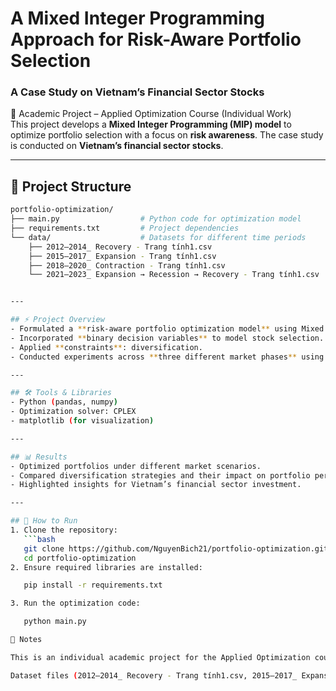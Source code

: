 # A Mixed Integer Programming Approach for Risk-Aware Portfolio Selection  
### A Case Study on Vietnam’s Financial Sector Stocks

📌 Academic Project – Applied Optimization Course (Individual Work)  
This project develops a **Mixed Integer Programming (MIP) model** to optimize portfolio selection with a focus on **risk awareness**. The case study is conducted on **Vietnam’s financial sector stocks**.  

---


## 📂 Project Structure

```bash
portfolio-optimization/
├── main.py                  # Python code for optimization model
├── requirements.txt         # Project dependencies
└── data/                    # Datasets for different time periods
    ├── 2012–2014_ Recovery - Trang tính1.csv
    ├── 2015–2017_ Expansion - Trang tính1.csv
    ├── 2018–2020_ Contraction - Trang tính1.csv
    └── 2021–2023_ Expansion → Recession → Recovery - Trang tính1.csv


---

## ⚡ Project Overview
- Formulated a **risk-aware portfolio optimization model** using Mixed Integer Programming.  
- Incorporated **binary decision variables** to model stock selection.  
- Applied **constraints**: diversification.  
- Conducted experiments across **three different market phases** using separate datasets.  

---

## 🛠 Tools & Libraries
- Python (pandas, numpy)  
- Optimization solver: CPLEX
- matplotlib (for visualization)  

---

## 📊 Results
- Optimized portfolios under different market scenarios.  
- Compared diversification strategies and their impact on portfolio performance.  
- Highlighted insights for Vietnam’s financial sector investment.  

---

## 🚀 How to Run
1. Clone the repository:
   ```bash
   git clone https://github.com/NguyenBich21/portfolio-optimization.git
   cd portfolio-optimization
2. Ensure required libraries are installed:

   pip install -r requirements.txt

3. Run the optimization code:

   python main.py

📌 Notes

This is an individual academic project for the Applied Optimization course.

Dataset files (2012–2014_ Recovery - Trang tính1.csv, 2015–2017_ Expansion - Trang tính1.csv, 2018–2020_ Contraction - Trang tính1.csv, 2021–2023_ Expansion → Recession → Recovery - Trang tính1.csv) represent different market stages for testing robustness of the model.

